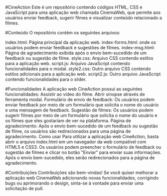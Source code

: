 #CineAction
Este é um repositório contendo códigos HTML, CSS e JavaScript para uma aplicação web chamada CinemaWeb, que permite aos usuários enviar feedback, sugerir filmes e visualizar conteúdo relacionado a filmes.

#Conteúdo
O repositório contém os seguintes arquivos:

index.html: Página principal da aplicação web.
index-forms.html: onde os usuários podem enviar feedback e sugestões de filmes.
index-msg.html: Página de agradecimento exibida após o envio bem-sucedido de um feedback ou sugestão de filme.
style.css: Arquivo CSS contendo estilos para a aplicação web.
script.js: Arquivo JavaScript contendo funcionalidades para o modal.
style2.css: Outro arquivo CSS contendo estilos adicionais para a aplicação web.
script2.js: Outro arquivo JavaScript contendo funcionalidades para o slider.

#Funcionalidades
A aplicação web CineAction possui as seguintes funcionalidades:
Assistir ao vídeo do filme.
Abrir sinopse através de ferramenta modal.
Formulário de envio de feedback: Os usuários podem enviar feedback por meio de um formulário que solicita o nome do usuário e uma mensagem de feedback.
Sugestão de filmes: Os usuários podem sugerir filmes por meio de um formulário que solicita o nome do usuário e os filmes que eles gostariam de ver na plataforma.
Página de agradecimento: Após o envio bem-sucedido de um feedback ou sugestão de filme, os usuários são redirecionados para uma página de agradecimento.
Como usar
Para utilizar a aplicação web CineAction, basta abrir o arquivo index.html em um navegador da web compatível com HTML5 e CSS3. Os usuários podem preencher o formulário de feedback ou sugestão de filmes e clicar no botão "Enviar" para enviar suas informações. Após o envio bem-sucedido, eles serão redirecionados para a página de agradecimento.

#Contribuições
Contribuições são bem-vindas! Se você quiser melhorar a aplicação web CinemaWeb adicionando novas funcionalidades, corrigindo bugs ou aprimorando o design, sinta-se à vontade para enviar uma solicitação de pull.
